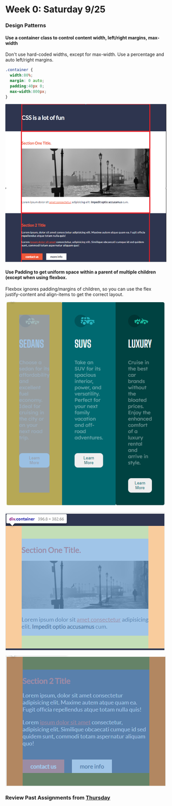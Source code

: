 # Week 0: Saturday 9/25

### Design Patterns

#### Use a container class to control content width, left/right margins, max-width

Don't use hard-coded widths, except for max-width. Use a percentage and auto left/right margins.

```css
.container {
  width:80%;
  margin: 0 auto;
  padding:40px 0;
  max-width:800px;
}
```

![](<../../../.gitbook/assets/image (71).png>)

#### Use Padding to get uniform space within a parent of multiple children (except when using flexbox.

Flexbox ignores padding/margins of children, so you can use the flex justify-content and align-items to get the correct layout.

![](<../../../.gitbook/assets/image (75).png>)

![](<../../../.gitbook/assets/image (76).png>)

![](<../../../.gitbook/assets/image (77).png>)

### Review Past Assignments from [Thursday](week-1-thursday-9-23.md)

